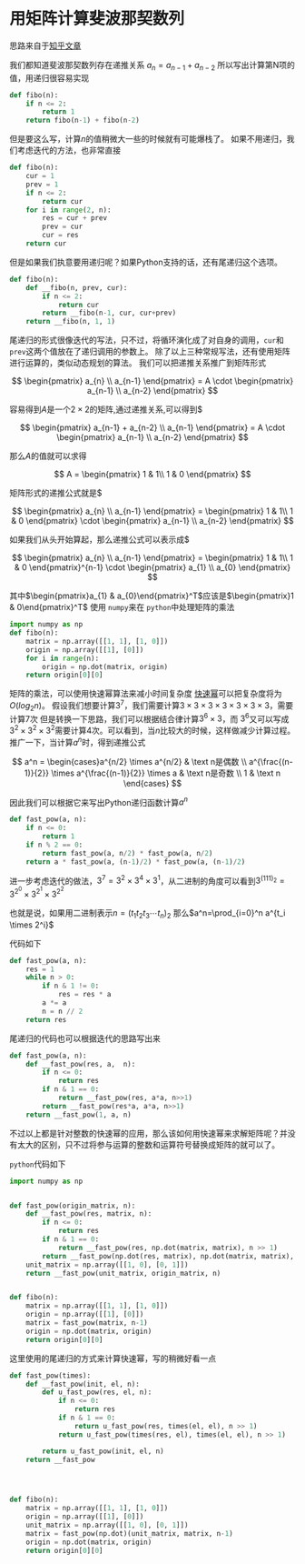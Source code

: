 # 用矩阵计算斐波那契数列

思路来自于[知乎文章](https://zhuanlan.zhihu.com/p/79824147)

我们都知道斐波那契数列存在递推关系
$a_{n}=a_{n-1}+a_{n-2}$
所以写出计算第N项的值，用递归很容易实现

```python
def fibo(n):
    if n <= 2:
        return 1
    return fibo(n-1) + fibo(n-2)
```

但是要这么写，计算$n$的值稍微大一些的时候就有可能爆栈了。
如果不用递归，我们考虑迭代的方法，也非常直接

```python
def fibo(n):
    cur = 1
    prev = 1
    if n <= 2:
        return cur
    for i in range(2, n):
        res = cur + prev
        prev = cur
        cur = res
    return cur
```

但是如果我们执意要用递归呢？如果Python支持的话，还有尾递归这个选项。

```python
def fibo(n):
    def __fibo(n, prev, cur):
        if n <= 2:
            return cur
        return __fibo(n-1, cur, cur+prev)
    return __fibo(n, 1, 1)
```

尾递归的形式很像迭代的写法，只不过，将循环演化成了对自身的调用，``cur``和 ``prev``这两个值放在了递归调用的参数上。
除了以上三种常规写法，还有使用矩阵进行运算的，类似动态规划的算法。
我们可以把递推关系推广到矩阵形式

$$
\begin{pmatrix}
a_{n} \\ a_{n-1}
\end{pmatrix} = A \cdot
\begin{pmatrix}
 a_{n-1} \\  a_{n-2}
 \end{pmatrix}
$$

容易得到$A$是一个$2\times2$的矩阵,通过递推关系,可以得到$

$$
\begin{pmatrix}
a_{n-1} + a_{n-2} \\
a_{n-1}
\end{pmatrix} = A \cdot
\begin{pmatrix}
 a_{n-1} \\  a_{n-2}
 \end{pmatrix}
$$

那么$A$的值就可以求得

$$
A =
\begin{pmatrix}
1 & 1\\
1 & 0
\end{pmatrix}
$$

矩阵形式的递推公式就是$

$$
\begin{pmatrix}
a_{n} \\
a_{n-1}
\end{pmatrix} =
\begin{pmatrix}
1 & 1\\
1 & 0
\end{pmatrix}
 \cdot
\begin{pmatrix}
 a_{n-1} \\  a_{n-2}
 \end{pmatrix}
$$

如果我们从头开始算起，那么递推公式可以表示成$

$$
\begin{pmatrix}
a_{n} \\
a_{n-1}
\end{pmatrix} =
\begin{pmatrix}
1 & 1\\
1 & 0
\end{pmatrix}^{n-1}
 \cdot
\begin{pmatrix}
 a_{1} \\  a_{0}
 \end{pmatrix}
$$

其中$\begin{pmatrix}a_{1} & a_{0}\end{pmatrix}^T$应该是$\begin{pmatrix}1 & 0\end{pmatrix}^T$
使用 ``numpy``来在 ``python``中处理矩阵的乘法

```python
import numpy as np
def fibo(n):
    matrix = np.array([[1, 1], [1, 0]])
    origin = np.array([[1], [0]])
    for i in range(n):
        origin = np.dot(matrix, origin)
    return origin[0][0]
```

矩阵的乘法，可以使用快速幂算法来减小时间复杂度
[快速幂](https://oi-wiki.org/math/quick-pow/)可以把复杂度将为$O(log_{2}n)$。
假设我们想要计算$3^{7}$，我们需要计算$3\times3\times3\times3\times3\times3\times3$，需要计算$7$次
但是转换一下思路，我们可以根据结合律计算$3^{6}\times3$，而 $3^{6}$又可以写成$3^2\times3^2\times3^2$需要计算4次。可以看到，当$n$比较大的时候，这样做减少计算过程。推广一下，当计算$a^n$时，得到递推公式

$$
a^n = \begin{cases}a^{n/2} \times a^{n/2} & \text n是偶数 \\ a^{\frac{(n-1)}{2}} \times a^{\frac{(n-1)}{2}} \times a & \text n是奇数 \\ 1 & \text n \end{cases}
$$

因此我们可以根据它来写出Python递归函数计算$a^n$

```python
def fast_pow(a, n):
    if n <= 0:
        return 1
    if n % 2 == 0:
        return fast_pow(a, n/2) * fast_pow(a, n/2)
    return a * fast_pow(a, (n-1)/2) * fast_pow(a, (n-1)/2)
```

进一步考虑迭代的做法，$3^7=3^2 \times 3^4 \times 3^1$，从二进制的角度可以看到$3^{(111)_{2}}=3^{2^{0}} \times 3^{2^{1}} \times 3^{2^{2}}$

也就是说，如果用二进制表示$n = (t_1 t_2 t_3 \cdots t_n)_2$ 那么$a^n=\prod_{i=0}^n a^{t_i \times 2^i}$

代码如下

```python
def fast_pow(a, n):
    res = 1
    while n > 0:
        if n & 1 != 0:
            res = res * a
        a *= a
        n = n // 2
    return res
```

尾递归的代码也可以根据迭代的思路写出来

```python
def fast_pow(a, n):
    def __fast_pow(res, a,  n):
        if n <= 0:
            return res
        if n & 1 == 0:
            return __fast_pow(res, a*a, n>>1)
        return __fast_pow(res*a, a*a, n>>1)
    return __fast_pow(1, a, n)
```

不过以上都是针对整数的快速幂的应用，那么该如何用快速幂来求解矩阵呢？并没有太大的区别，只不过将参与运算的整数和运算符号替换成矩阵的就可以了。

``python``代码如下

```python
import numpy as np


def fast_pow(origin_matrix, n):
    def __fast_pow(res, matrix, n):
        if n <= 0:
            return res
        if n & 1 == 0:
            return __fast_pow(res, np.dot(matrix, matrix), n >> 1)
        return __fast_pow(np.dot(res, matrix), np.dot(matrix, matrix), n >> 1)
    unit_matrix = np.array([[1, 0], [0, 1]])
    return __fast_pow(unit_matrix, origin_matrix, n)


def fibo(n):
    matrix = np.array([[1, 1], [1, 0]])
    origin = np.array([[1], [0]])
    matrix = fast_pow(matrix, n-1)
    origin = np.dot(matrix, origin)
    return origin[0][0]
```

这里使用的尾递归的方式来计算快速幂，写的稍微好看一点

```python
def fast_pow(times):
    def __fast_pow(init, el, n):
        def u_fast_pow(res, el, n):
            if n <= 0:
                return res
            if n & 1 == 0:
                return u_fast_pow(res, times(el, el), n >> 1)
            return u_fast_pow(times(res, el), times(el, el), n >> 1)

        return u_fast_pow(init, el, n)
    return __fast_pow




def fibo(n):
    matrix = np.array([[1, 1], [1, 0]])
    origin = np.array([[1], [0]])
    unit_matrix = np.array([[1, 0], [0, 1]])
    matrix = fast_pow(np.dot)(unit_matrix, matrix, n-1)
    origin = np.dot(matrix, origin)
    return origin[0][0]
```
